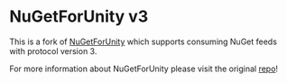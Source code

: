 # NuGetForUnity v3

This is a fork of [NuGetForUnity](https://github.com/GlitchEnzo/NuGetForUnity) which supports consuming NuGet feeds with protocol version 3.

For more information about NuGetForUnity please visit the original [repo](https://github.com/GlitchEnzo/NuGetForUnity)!